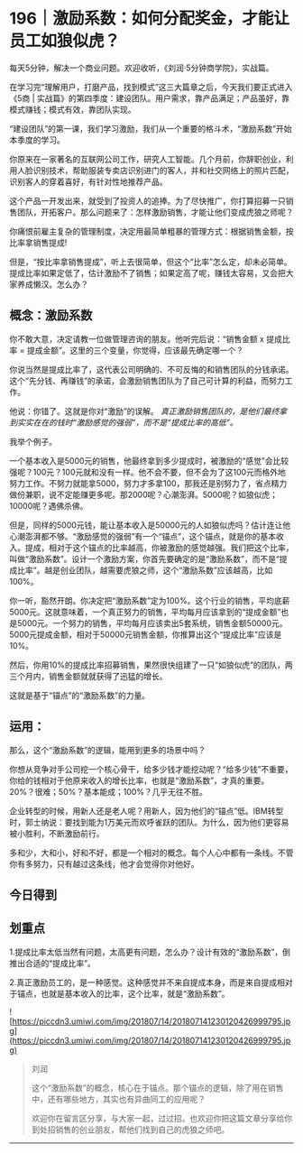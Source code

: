 # 196｜激励系数：如何分配奖金，才能让员工如狼似虎？

每天5分钟，解决一个商业问题。欢迎收听，《刘润·5分钟商学院》，实战篇。

在学习完“理解用户，打磨产品，找到模式”这三大篇章之后，今天我们要正式进入《5商 | 实战篇》的第四季度：建设团队。用户需求，靠产品满足；产品虽好，靠模式赚钱；模式有效，靠团队实现。

“建设团队”的第一课，我们学习激励，我们从一个重要的格斗术，“激励系数”开始本季度的学习。

你原来在一家著名的互联网公司工作，研究人工智能。几个月前，你辞职创业，利用人脸识别技术，帮助服装专卖店识别进门的客人，并和社交网络上的照片匹配，识别客人的穿着喜好，有针对性地推荐产品。

这个产品一开发出来，就受到了投资人的追捧。为了尽快推广，你打算招募一只销售团队，开拓客户。那么问题来了：怎样激励销售，才能让他们变成虎狼之师呢？

你痛恨前雇主复杂的管理制度，决定用最简单粗暴的管理方式：根据销售金额，按比率拿销售提成!

但是，“按比率拿销售提成”，听上去很简单，但这个“比率”怎么定，却未必简单。提成比率如果定低了，估计激励不了销售；如果定高了呢，赚钱太容易，又会把大家养成懒汉。怎么办？

## 概念：激励系数

你不敢大意，决定请教一位做管理咨询的朋友。他听完后说：“销售金额 x 提成比率 = 提成金额”。这里的三个变量，你觉得，应该最先确定哪一个？

你说当然是提成比率了，这代表公司明确的、不可反悔的和销售团队的分钱承诺。这个“先分钱、再赚钱”的承诺，会激励销售团队为了自己可计算的利益，而努力工作。

他说：你错了。这就是你对“激励”的误解。 *真正激励销售团队的，是他们最终拿到实实在在的钱时“激励感觉的强弱”，而不是“提成比率的高低”。*

我举个例子。

一个基本收入是5000元的销售，他最终拿到多少提成时，被激励的“感觉”会比较强呢？100元？100元就和没有一样。他不会不要，但不会为了这100元而格外地努力工作。不努力就能拿5000，努力才多拿100，那我还是别努力了，省点精力做份兼职，说不定能赚更多呢。那2000呢？心潮澎湃。5000呢？如狼似虎；10000呢？遇佛杀佛。

但是，同样的5000元钱，能让基本收入是50000元的人如狼似虎吗？估计连让他心潮澎湃都不够。“激励感觉的强弱”有一个“锚点”，这个锚点，就是你的基本收入。提成，相对于这个锚点的比率越高，你被激励的感觉越强。我们把这个比率，叫做“激励系数”。设计一个激励方案，你首先要确定的是“激励系数”，而不是“提成比率”。越是创业团队，越需要虎狼之师，这个“激励系数”应该越高，比如100%。

你一听，豁然开朗。你决定把“激励系数”定为100%。这个行业的销售，平均底薪5000元。这就意味着，一个真正努力的销售，平均每月应该拿到的“提成金额”也是5000元。一个努力的销售，平均每月应该卖出5套系统，销售金额50000元。5000元提成金额，相对于50000元销售金额，你推算出这个“提成比率”应该是10%。

然后，你用10%的提成比率招募销售，果然很快组建了一只“如狼似虎”的团队，两三个月内，销售金额就就获得了迅猛的增长。

这就是基于“锚点”的“激励系数”的力量。

## 运用：

那么，这个“激励系数”的逻辑，能用到更多的场景中吗？

你想从竞争对手公司挖一个核心骨干，给多少钱才能挖动呢？“给多少钱”不重要，你给的钱相对于他原来收入的增长比率，也就是“激励系数”，才真的重要。20%？很难；50%？基本能成；100%？几乎无往不胜。

企业转型的时候，用新人还是老人呢？用新人，因为他们的“锚点”低。IBM转型时，郭士纳说：要找到能为1万美元而欢呼雀跃的团队。为什么，因为他们更容易被小胜利，不断激励前行。

多和少，大和小，好和不好，都是一个相对的概念。每个人心中都有一条线。不管你有多努力，只有越过这条线，他才会觉得你对他好。

## 今日得到

## 划重点

1.提成比率太低当然有问题，太高更有问题，怎么办？设计有效的“激励系数”，倒推出合适的“提成比率”。

2.真正激励员工的，是一种感觉。这种感觉并不来自提成本身，而是来自提成相对于锚点，也就是基本收入的比率，这个比率，就是“激励系数”。

![https://piccdn3.umiwi.com/img/201807/14/201807141230120426999795.jpg](https://piccdn3.umiwi.com/img/201807/14/201807141230120426999795.jpg)

> 刘润
> 
> 这个“激励系数”的概念，核心在于锚点。那个锚点的逻辑，除了用在销售中，还有哪些地方，其实也有异曲同工的应用呢？
> 
> 欢迎你在留言区分享，与大家一起，过过招。也欢迎你把这篇文章分享给你到处招销售的创业朋友，帮他们找到自己的虎狼之师吧。

---
